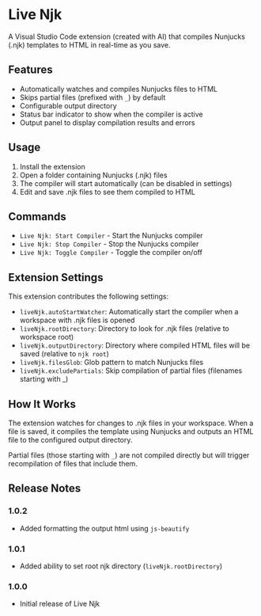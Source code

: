 # Live Njk

A Visual Studio Code extension (created with AI) that compiles Nunjucks (.njk) templates to HTML in real-time as you save.

## Features

- Automatically watches and compiles Nunjucks files to HTML
- Skips partial files (prefixed with `_`) by default
- Configurable output directory
- Status bar indicator to show when the compiler is active
- Output panel to display compilation results and errors

## Usage

1. Install the extension
2. Open a folder containing Nunjucks (.njk) files
3. The compiler will start automatically (can be disabled in settings)
4. Edit and save .njk files to see them compiled to HTML

## Commands

- `Live Njk: Start Compiler` - Start the Nunjucks compiler
- `Live Njk: Stop Compiler` - Stop the Nunjucks compiler
- `Live Njk: Toggle Compiler` - Toggle the compiler on/off

## Extension Settings

This extension contributes the following settings:

* `liveNjk.autoStartWatcher`: Automatically start the compiler when a workspace with .njk files is opened
* `liveNjk.rootDirectory`: Directory to look for .njk files (relative to workspace root)
* `liveNjk.outputDirectory`: Directory where compiled HTML files will be saved (relative to `njk root`)
* `liveNjk.filesGlob`: Glob pattern to match Nunjucks files
* `liveNjk.excludePartials`: Skip compilation of partial files (filenames starting with _)

## How It Works

The extension watches for changes to .njk files in your workspace. When a file is saved, it compiles the template using Nunjucks and outputs an HTML file to the configured output directory.

Partial files (those starting with `_`) are not compiled directly but will trigger recompilation of files that include them.

## Release Notes

### 1.0.2

- Added formatting the output html using `js-beautify`

### 1.0.1

- Added ability to set root njk directory (`liveNjk.rootDirectory`)

### 1.0.0

- Initial release of Live Njk